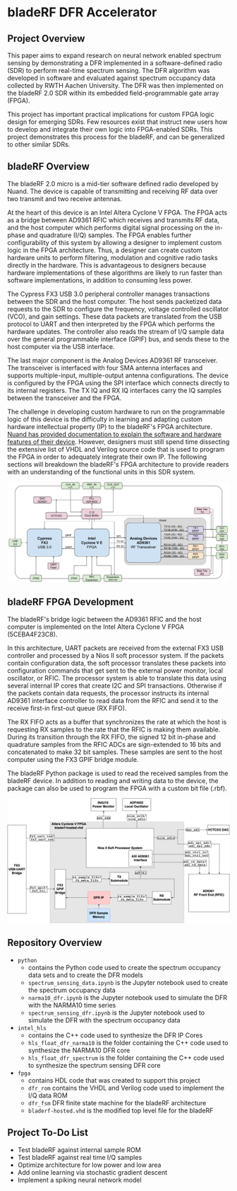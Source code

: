 # bladeRF DFR Accelerator

## Project Overview

This paper aims to expand research on neural network enabled spectrum sensing by demonstrating a DFR implemented in a software-defined radio (SDR) to perform real-time spectrum sensing. The DFR algorithm was developed in software and evaluated against spectrum occupancy data collected by RWTH Aachen University. The DFR was then implemented on the bladeRF 2.0 SDR within its embedded field-programmable gate array (FPGA). 

This project has important practical implications for custom FPGA logic design for emerging SDRs. Few resources exist that instruct new users how to develop and integrate their own logic into FPGA-enabled SDRs. This project demonstrates this process for the bladeRF, and can be generalized to other similar SDRs.

## bladeRF Overview

The bladeRF 2.0 micro is a mid-tier software defined radio developed by Nuand. The device is capable of transmitting and receiving RF data over two transmit and two receive antennas. 

At the heart of this device is an Intel Altera Cyclone V FPGA. The FPGA acts as a bridge between AD9361 RFIC which receives and transmits RF data, and the host computer which performs digital signal processing on the in-phase and quadrature (I/Q) samples. The FPGA enables further configurability of this system by allowing a designer to implement custom logic in the FPGA architecture. Thus, a designer can create custom hardware units to perform filtering, modulation and cognitive radio tasks directly in the hardware. This is advantageous to designers because hardware implementations of these algorithms are likely to run faster than software implementations, in addition to consuming less power. 

The Cypress FX3 USB 3.0 peripheral controller manages transactions between the SDR and the host computer. The host sends packetized data requests to the SDR to configure the frequency, voltage controlled oscillator (VCO), and gain settings. These data packets are translated from the USB protocol to UART and then interpreted by the FPGA which performs the hardware updates. The controller also reads the stream of I/Q sample data over the general programmable interface (GPIF) bus, and sends these to the host computer via the USB interface. 

The last major component is the Analog Devices AD9361 RF transceiver. The transceiver is interfaced with four SMA antenna interfaces and supports multiple-input, multiple-output antenna configurations. The device is configured by the FPGA using the SPI interface which connects directly to its internal registers. The TX IQ and RX IQ interfaces carry the IQ samples between the transceiver and the FPGA.

The challenge in developing custom hardware to run on the programmable logic of this device is the difficulty in learning and adapting custom hardware intellectual property (IP) to the bladeRF's FPGA architecture. [Nuand has provided documentation to explain the software and hardware features of their device](https://github.com/Nuand/bladeRF/wiki/FPGA-Development). However, designers must still spend time dissecting the extensive list of VHDL and Verilog source code that is used to program the FPGA in order to adequately integrate their own IP. The following sections will breakdown the bladeRF's FPGA architecture to provide readers with an understanding of the functional units in this SDR system.

![](docs/bladeRF-2.0-micro-block-diagram.png)

## bladeRF FPGA Development

The bladeRF's bridge logic between the AD9361 RFIC and the host computer is implemented on the Intel Altera Cyclone V FPGA (5CEBA4F23C8). 

In this architecture, UART packets are received from the external FX3 USB controller and processed by a Nios II soft processor system. If the packets contain configuration data, the soft processor translates these packets into configuration commands that get sent to the external power monitor, local oscillator, or RFIC. The processor system is able to translate this data using several internal IP cores that create I2C and SPI transactions. Otherwise if the packets contain data requests, the processor instructs its internal AD9361 interface controller to read data from the RFIC and send it to the receive first-in first-out queue (RX FIFO). 

The RX FIFO acts as a buffer that synchronizes the rate at which the host is requesting RX samples to the rate that the RFIC is making them available. During its transition through the RX FIFO, the signed 12 bit in-phase and quadrature samples from the RFIC ADCs are sign-extended to 16 bits and concatenated to make 32 bit samples. These samples are sent to the host computer using the FX3 GPIF bridge module. 

The bladeRF Python package is used to read the received samples from the bladeRF device. In addition to reading and writing data to the device, the package can also be used to program the FPGA with a custom bit file (.rbf).

![](docs/bladerf_micro_block_diagram.png)

## Repository Overview
- `python`
    - contains the Python code used to create the spectrum occupancy data sets and to create the DFR models
    - `spectrum_sensing_data.ipynb` is the Jupyter notebook used to create the spectrum occupancy data
    - `narma10_dfr.ipynb` is the Jupyter notebook used to simulate the DFR with the NARMA10 time series
    - `spectrum_sensing_dfr.ipynb` is the Jupyter notebook used to simulate the DFR with the spectrum occupancy data
- `intel_hls`
    - contains the C++ code used to synthesize the DFR IP Cores
    - `hls_float_dfr_narma10` is the folder containing the C++ code used to synthesize the NARMA10 DFR core
    - `hls_float_dfr_spectrum` is the folder containing the C++ code used to synthesize the spectrum sensing DFR core
- `fpga`
    - contains HDL code that was created to support this project
    - `dfr_rom` contains the VHDL and Verilog code used to implement the I/Q data ROM
    - `dfr_fsm` DFR finite state machine for the bladeRF architecture
    - `bladerf-hosted.vhd` is the modified top level file for the bladeRF


<!-- ## Development Notes
- Hosted Image
    - Shuffles I/Q samples between the FX3 (via GPIF II interface) and RFIC
    - Configures the RFIC via SPI based on commands from FX3 via UART
    - Control Si5338 clock generator chip and VCTCXO DAC
    - Default bladeRF image: bladerf-hosted.vhd
- Nios II
    - FPGA soft microprocessor embedded in bladeRF FPGA
    - Handles command/control
    - Receives packetized requests from host software via FX3 chip via UART
        - E.g.: set frequency/gain, IQ imbalance correction, sample rate, etc.
    - Communicates with FPGA logic via input/output ports of `nios_system` component 
- Custom Code
    - Should be placed between sample/meta FIFO blocks and iq correction blocks

## bladeRF FPGA Image Components

### rx_packet_generator
RX Packet Generator

### system_pll
80 MHz System Clock (38.4 MHz Reference Clock)

### fx3_pll
FX3 PLL (PCLK)

### pll_reset
PLL Reset

### ps_sync
Power Supply Synchronization

### fx3_gpif
FX3 GPIF

### nios_system
NIOS System

### tx
TX Submodule

### rx
RX Submodule

### reset_synchronizer
Reset Synchronizer

### synchronizer
Synchronizer

### handshake
Handshakes -->

## Project To-Do List
- Test bladeRF against internal sample ROM
- Test bladeRF against real time I/Q samples
- Optimize architecture for low power and low area
- Add online learning via stochastic gradient descent
- Implement a spiking neural network model